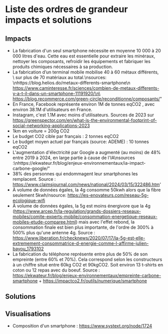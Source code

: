 # Liste des ordres de grandeur impacts et solutions

## Impacts

- La fabrication d'un seul smartphone nécessite en moyenne 10 000 à 20
    000 litres d'eau.  Cette eau est essentielle pour extraire les minéraux, nettoyer
    les composants, refroidir les équipements et fabriquer les produits chimiques
    nécessaires à sa production.
- La fabrication d’un terminal mobile mobilise 40 à 60 métaux différents,\
    \ sur plus de 70 matériaux au total.\nsources: \nhttps://blog.helios.do/metaux-differents-smartphone\n\
    https://www.caminteresse.fr/sciences/combien-de-metaux-differents-y-a-t-il-dans-un-smartphone-11191920/\n\
    https://blog.recommerce.com/green-circle/reconditionne/composants/"
- En France, Facebook représente environ 1M de tonnes eqCO2 , avec environ 38.1M d'utilisateurs en France.
- Instagram, c'est 1.1M avec moins d'utilisateurs. Sources de 2023 sur https://greenspector.com/en/what-is-the-environmental-footprint-of-social-networking-applications-2023
- 1km en voiture = 200g CO2
- Le budget CO2 cible par français : 2 tonnes eqCO2
- Le budget moyen actuel par français (source: ADEME) : 10 tonnes eqCO2
- L'augmentation d'électricité par Google a augmenté (au moins) de 48% entre 2019 à 2024, en large partie à cause de l'IA\nsources :\nhttps://ekwateur.fr/blog/enjeux-environnementaux/ia-impact-carbone-google/"
- 38% des personnes qui endommagent leur smartphones les remplacent. Source : https://www.claimsjournal.com/news/national/2024/03/15/322486.htm'
- À volume de données égales, la 4g consomme 50kwh alors que la fibre seulement 5kwh/nsource: https://les-enovateurs.com/reseau-5g-ecologique-wifi
- À volume de données égales, la 5g est moins énergivore que la 4g (https://www.arcep.fr/la-regulation/grands-dossiers-reseaux-mobiles/comite-experts-mobile/consommation-energetique-reseaux-mobiles-etude-comparee.html) mais avec l'effet rebond, la consommation finale est bien plus importante, de l'ordre de 300% à 500% plus qu'une antenne 4g. Source : https://www.liberation.fr/checknews/2020/07/17/la-5g-est-elle-extremement-consommatrice-d-energie-comme-l-affirme-julien-bayou_1793102
- La fabrication du téléphone représente entre plus de 50% de son empreinte (entre 60% et 70%). Cela correspond selon les constructeurs à un chiffre situé entre 60kg CO2 et 90kgCO2. Soit environ 13 t-shirts en coton ou 12 repas avec du boeuf. Source : https://ekwateur.fr/blog/enjeux-environnementaux/empreinte-carbone-smartphone + https://impactco2.fr/outils/numerique/smartphone

## Solutions

## Visualisations

- Composition d'un smartphone : https://www.systext.org/node/1724